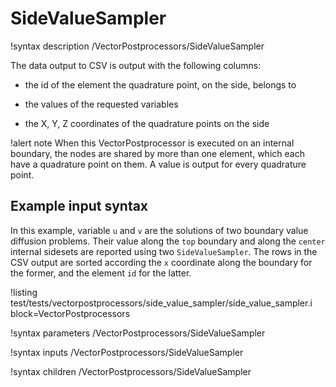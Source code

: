 # SideValueSampler

!syntax description /VectorPostprocessors/SideValueSampler

The data output to CSV is output with the following columns:

- the id of the element the quadrature point, on the side, belongs to

- the values of the requested variables

- the X, Y, Z coordinates of the quadrature points on the side


!alert note
When this VectorPostprocessor is executed on an internal boundary, the nodes are shared by more than one element, which each have a quadrature point on them. A value is output for every quadrature point.

## Example input syntax

In this example, variable `u` and `v` are the solutions of two boundary value diffusion problems. Their value along the `top` boundary and along the `center` internal sidesets are reported using two `SideValueSampler`. The rows in the CSV output are sorted according the `x` coordinate along the boundary for the former, and the element `id` for the latter.

!listing test/tests/vectorpostprocessors/side_value_sampler/side_value_sampler.i block=VectorPostprocessors

!syntax parameters /VectorPostprocessors/SideValueSampler

!syntax inputs /VectorPostprocessors/SideValueSampler

!syntax children /VectorPostprocessors/SideValueSampler
